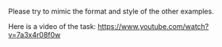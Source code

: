 

Please try to mimic the format and style of the other examples.

Here is a video of the task:
https://www.youtube.com/watch?v=7a3x4r08f0w






































































































































































































































































































































































































































































































































































